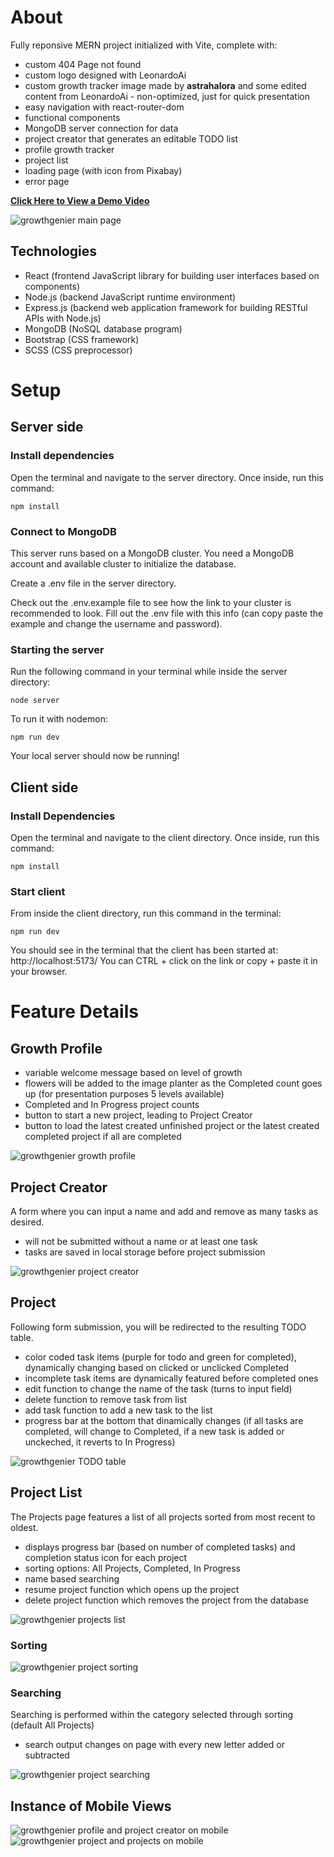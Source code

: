 # About

Fully reponsive MERN project initialized with Vite, complete with:

- custom 404 Page not found
- custom logo designed with LeonardoAi
- custom growth tracker image made by **astrahalora** and some edited content from LeonardoAi - non-optimized, just for quick presentation
- easy navigation with react-router-dom
- functional components
- MongoDB server connection for data
- project creator that generates an editable TODO list
- profile growth tracker
- project list
- loading page (with icon from Pixabay)
- error page

**[Click Here to View a Demo Video](https://youtu.be/nulTF8s-naw?si=v3pBKmlmKbsiXJDG)**

![growthgenier main page](https://images2.imgbox.com/c0/35/K22B7pp9_o.jpg)

## Technologies

- React (frontend JavaScript library for building user interfaces based on components)
- Node.js (backend JavaScript runtime environment)
- Express.js (backend web application framework for building RESTful APIs with Node.js)
- MongoDB (NoSQL database program)
- Bootstrap (CSS framework)
- SCSS (CSS preprocessor)

# Setup

## Server side

### Install dependencies

Open the terminal and navigate to the server directory. Once inside, run this command:

```
npm install
```

### Connect to MongoDB

This server runs based on a MongoDB cluster. You need a MongoDB account and available cluster to initialize the database.

Create a .env file in the server directory.

Check out the .env.example file to see how the link to your cluster is recommended to look. Fill out the .env file with this info (can copy paste the example and change the username and password).

### Starting the server

Run the following command in your terminal while inside the server directory:

```
node server
```

To run it with nodemon:

```
npm run dev
```

Your local server should now be running!

## Client side

### Install Dependencies

Open the terminal and navigate to the client directory. Once inside, run this command:

```
npm install
```

### Start client 

From inside the client directory, run this command in the terminal:

```
npm run dev
```

You should see in the terminal that the client has been started at: http://localhost:5173/
You can CTRL + click on the link or copy + paste it in your browser. 

# Feature Details

## Growth Profile

- variable welcome message based on level of growth
- flowers will be added to the image planter as the Completed count goes up (for presentation purposes 5 levels available)
- Completed and In Progress project counts
- button to start a new project, leading to Project Creator
- button to load the latest created unfinished project or the latest created completed project if all are completed

![growthgenier growth profile](https://images2.imgbox.com/78/06/QEa4yIQR_o.jpg)

## Project Creator

A form where you can input a name and add and remove as many tasks as desired. 
- will not be submitted without a name or at least one task
- tasks are saved in local storage before project submission

![growthgenier project creator](https://images2.imgbox.com/e0/a6/Eoimyne3_o.jpg)

## Project

Following form submission, you will be redirected to the resulting TODO table. 
- color coded task items (purple for todo and green for completed), dynamically changing based on clicked or unclicked Completed
- incomplete task items are dynamically featured before completed ones
- edit function to change the name of the task (turns to input field)
- delete function to remove task from list
- add task function to add a new task to the list
- progress bar at the bottom that dinamically changes (if all tasks are completed, will change to Completed, if a new task is added or unckeched, it reverts to In Progress)

![growthgenier TODO table](https://images2.imgbox.com/a3/e8/j9fTUl7o_o.jpg)

## Project List

The Projects page features a list of all projects sorted from most recent to oldest.
- displays progress bar (based on number of completed tasks) and completion status icon for each project
- sorting options: All Projects, Completed, In Progress
- name based searching 
- resume project function which opens up the project
- delete project function which removes the project from the database

![growthgenier projects list](https://images2.imgbox.com/0c/59/BKftvNvM_o.jpg)

### Sorting

![growthgenier project sorting](https://images2.imgbox.com/f5/fa/1VyFEgxq_o.jpg)

### Searching 

Searching is performed within the category selected through sorting (default All Projects)
- search output changes on page with every new letter added or subtracted

![growthgenier project searching](https://images2.imgbox.com/d5/56/aSzHrR2R_o.jpg)

## Instance of Mobile Views

![growthgenier profile and project creator on mobile](https://images2.imgbox.com/b9/c3/SMULd7Jy_o.jpg) 
![growthgenier project and projects on mobile](https://images2.imgbox.com/da/24/iTZsJUP6_o.jpg) 